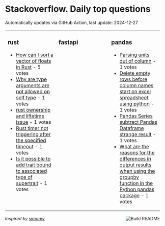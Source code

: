 # Stackoverflow. Daily top questions 

Automatically updates via GitHub Action, last update: <!-- date starts -->2024-12-27<!-- date ends -->


<table><tr><td valign="top" width="33%">

### rust
<!-- rust starts -->
* [How can I sort a vector of floats in Rust](https://stackoverflow.com/questions/79310782/how-can-i-sort-a-vector-of-floats-in-rust) - 5 votes
* [Why are type arguments are not allowed on self type](https://stackoverflow.com/questions/79311167/why-are-type-arguments-are-not-allowed-on-self-type) - 1 votes
* [rust ownership and liftetime issue](https://stackoverflow.com/questions/79309984/rust-ownership-and-liftetime-issue) - 1 votes
* [Rust timer not triggering after the specified timeout](https://stackoverflow.com/questions/79311821/rust-timer-not-triggering-after-the-specified-timeout) - 1 votes
* [Is it possible to add trait bound to associated type of supertrait](https://stackoverflow.com/questions/79310591/is-it-possible-to-add-trait-bound-to-associated-type-of-supertrait) - 1 votes
<!-- rust ends -->
</td><td valign="top" width="34%">


### fastapi
<!-- fastapi starts -->

<!-- fastapi ends -->
</td><td valign="top" width="34%">


### pandas
<!-- pandas starts -->
* [Parsing units out of column](https://stackoverflow.com/questions/79309886/parsing-units-out-of-column) - 1 votes
* [Delete empty rows before column names start on excel spreadsheet using python](https://stackoverflow.com/questions/79310616/delete-empty-rows-before-column-names-start-on-excel-spreadsheet-using-python) - 1 votes
* [Pandas Series subtract Pandas Dataframe strange result](https://stackoverflow.com/questions/79309271/pandas-series-subtract-pandas-dataframe-strange-result) - 1 votes
* [What are the reasons for the differences in output results when using the groupby function in the Python pandas package](https://stackoverflow.com/questions/79309025/what-are-the-reasons-for-the-differences-in-output-results-when-using-the-groupb) - 1 votes
<!-- pandas ends -->
</td></tr></table>

<a href="https://github.com/hp0404/hp0404/actions"><img src="https://github.com/hp0404/hp0404/workflows/Build%20README/badge.svg" align="right" alt="Build README"></a> <p>*Inspired by  [simonw](https://github.com/simonw/simonw)*</p>
